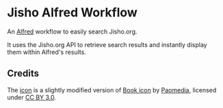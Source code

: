 # Jisho Alfred Workflow
An [Alfred](https://www.alfredapp.com/) workflow to easily search Jisho.org.

It uses the Jisho.org API to retrieve search results and instantly display
them within Alfred's results.

## Credits
The
[icon](https://github.com/janclarin/jisho-alfred-workflow/blob/master/icon.png)
is a slightly modified version of
[Book icon](https://www.iconfinder.com/icons/285636/book_icon#size=128) by
[Paomedia](https://www.iconfinder.com/paomedia), licensed under
[CC BY 3.0](https://creativecommons.org/licenses/by/3.0).
